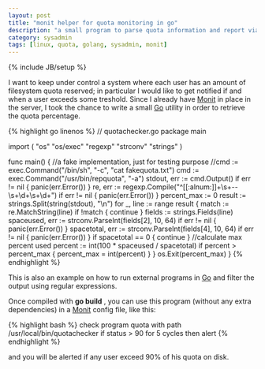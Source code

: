 ```yaml
---
layout: post
title: "monit helper for quota monitoring in go"
description: "a small program to parse quota information and report via monit"
category: sysadmin
tags: [linux, quota, golang, sysadmin, monit]
---
```

{% include JB/setup %}

I want to keep under control a system where each user has an amount of filesystem quota reserved; in particular I would like to get notified if and when a user exceeds some treshold. Since I already have [Monit](https://mmonit.com/monit/) in place in the server, I took the chance to write a small [Go](https://golang.org/) utility in order to retrieve the quota percentage.

{% highlight go linenos %}
// quotachecker.go
package main

import (
	"os"
	"os/exec"
	"regexp"
	"strconv"
	"strings"
)

func main() {
    //a fake implementation, just for testing purpose
	//cmd := exec.Command("/bin/sh", "-c", "cat fakequota.txt")
	cmd := exec.Command("/usr/bin/repquota", "-a")
	stdout, err := cmd.Output()
	if err != nil {
		panic(err.Error())
	}
	re, err := regexp.Compile("^[[:alnum:]]+\\s+--\\s+\\d+\\s+\\d+")
	if err != nil {
		panic(err.Error())
	}
	percent_max := 0
	result := strings.Split(string(stdout), "\n")
	for _, line := range result {
		match := re.MatchString(line)
		if !match {
			continue
		}
		fields := strings.Fields(line)
		spaceused, err := strconv.ParseInt(fields[2], 10, 64)
		if err != nil {
			panic(err.Error())
		}
		spacetotal, err := strconv.ParseInt(fields[4], 10, 64)
		if err != nil {
			panic(err.Error())
		}
		if spacetotal == 0 {
			continue
		}
		//calculate max percent used
		percent := int(100 * spaceused / spacetotal)
		if percent > percent_max {
			percent_max = int(percent)
		}
	}
	os.Exit(percent_max)
}
{% endhighlight %}

This is also an example on how to run external programs in [Go](https://golang.org/) and filter the output using regular expressions.

Once compiled with **go build** , you can use this program (without any extra dependencies) in a [Monit](https://mmonit.com/monit/) config file, like this:

{% highlight bash %}
check program quota with path /usr/local/bin/quotachecker
       if status > 90 for 5 cycles then alert
{% endhighlight %}

and you will be alerted if any user exceed 90% of his quota on disk.

